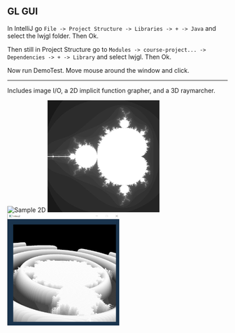 ## GL GUI

In IntelliJ go `File -> Project Structure -> Libraries -> + -> Java` and select the lwjgl folder. Then Ok.

Then still in Project Structure go to `Modules -> course-project... -> Dependencies -> + -> Library` and select lwjgl. Then Ok.

Now run DemoTest. Move mouse around the window and click.

----


Includes image I/O, a 2D implicit function grapher, and a 3D raymarcher.

![Sample 2D](https://raw.githubusercontent.com/lz-uoft/course-project-8-musketeers/main/sampleOut2D.png)
![Sample 3D](https://raw.githubusercontent.com/CSC207-UofT/course-project-8-musketeers/main/sampleOutMandel.png)
<img src="https://raw.githubusercontent.com/CSC207-UofT/course-project-8-musketeers/Demo3D/Raymarch.png" width=256 height=256>
<!--![Sample 3D](https://raw.githubusercontent.com/lz-uoft/course-project-8-musketeers/main/sampleOut3D.png)-->
